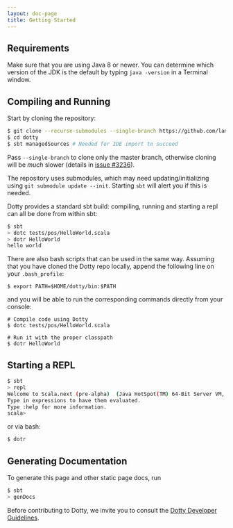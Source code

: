 ```yaml
---
layout: doc-page
title: Getting Started
---
```




Requirements
------------
Make sure that you are using Java 8 or newer. You can determine which version of the JDK is the
default by typing `java -version` in a Terminal window.

Compiling and Running
---------------------
Start by cloning the repository:

```bash
$ git clone --recurse-submodules --single-branch https://github.com/lampepfl/dotty.git
$ cd dotty
$ sbt managedSources # Needed for IDE import to succeed
```

Pass `--single-branch` to clone only the master branch, otherwise cloning will be *much* slower (details in [issue #3236](https://github.com/lampepfl/dotty/issues/3236)).

The repository uses submodules, which may need updating/initializing using `git submodule update --init`. Starting `sbt` will alert you if this is needed.

Dotty provides a standard sbt build: compiling, running and starting a repl can
all be done from within sbt:

```bash
$ sbt
> dotc tests/pos/HelloWorld.scala
> dotr HelloWorld
hello world
```

There are also bash scripts that can be used in the same way. Assuming that you have cloned the Dotty repo locally, append
the following line on your `.bash_profile`:

```shell
$ export PATH=$HOME/dotty/bin:$PATH
```

and you will be able to run the corresponding commands directly from your console:

```shell
# Compile code using Dotty
$ dotc tests/pos/HelloWorld.scala

# Run it with the proper classpath
$ dotr HelloWorld
```


Starting a REPL
---------------
```bash
$ sbt
> repl
Welcome to Scala.next (pre-alpha)  (Java HotSpot(TM) 64-Bit Server VM, Java 1.8.0_101).
Type in expressions to have them evaluated.
Type :help for more information.
scala>
```

or via bash:

```bash
$ dotr
```


Generating Documentation
-------------------------
To generate this page and other static page docs, run
```bash
$ sbt
> genDocs
```

Before contributing to Dotty, we invite you to consult the
[Dotty Developer Guidelines](https://github.com/lampepfl/dotty/blob/master/CONTRIBUTING.md).
